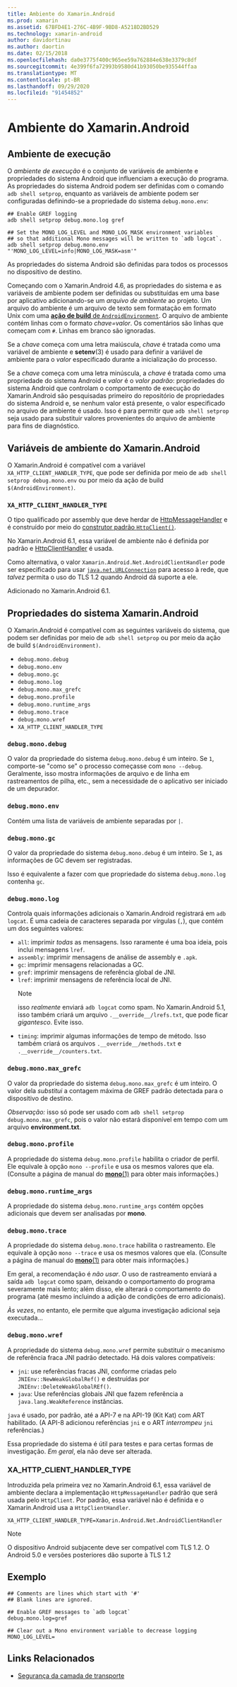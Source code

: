 ```yaml
---
title: Ambiente do Xamarin.Android
ms.prod: xamarin
ms.assetid: 67BFD4E1-276C-4B9F-9BD8-A5218D2BD529
ms.technology: xamarin-android
author: davidortinau
ms.author: daortin
ms.date: 02/15/2018
ms.openlocfilehash: da0e3775f400c965ee59a762884e638e3379c8df
ms.sourcegitcommit: 4e399f6fa72993b9580d41b93050be935544ffaa
ms.translationtype: MT
ms.contentlocale: pt-BR
ms.lasthandoff: 09/29/2020
ms.locfileid: "91454852"
---
```

# <a name="xamarinandroid-environment"></a>Ambiente do Xamarin.Android

## <a name="execution-environment"></a>Ambiente de execução

O *ambiente de execução* é o conjunto de variáveis de ambiente e propriedades do sistema Android que influenciam a execução do programa. As propriedades do sistema Android podem ser definidas com o comando `adb shell setprop`, enquanto as variáveis de ambiente podem ser configuradas definindo-se a propriedade do sistema `debug.mono.env`:

```shell
## Enable GREF logging
adb shell setprop debug.mono.log gref

## Set the MONO_LOG_LEVEL and MONO_LOG_MASK environment variables
## so that additional Mono messages will be written to `adb logcat`.
adb shell setprop debug.mono.env "'MONO_LOG_LEVEL=info|MONO_LOG_MASK=asm'"
```

As propriedades do sistema Android são definidas para todos os processos no dispositivo de destino.

Começando com o Xamarin.Android 4.6, as propriedades do sistema e as variáveis de ambiente podem ser definidas ou substituídas em uma base por aplicativo adicionando-se um *arquivo de ambiente* ao projeto. Um arquivo do ambiente é um arquivo de texto sem formatação em formato Unix com uma [**ação de build** de `AndroidEnvironment`](~/android/deploy-test/building-apps/build-process.md).
O arquivo de ambiente contém linhas com o formato *chave=valor*.
Os comentários são linhas que começam com `#`. Linhas em branco são ignoradas.

Se a *chave* começa com uma letra maiúscula, *chave* é tratada como uma variável de ambiente e **setenv**(3) é usado para definir a variável de ambiente para o *valor* especificado durante a inicialização do processo.

Se a *chave* começa com uma letra minúscula, a *chave* é tratada como uma propriedade do sistema Android e *valor* é o *valor padrão*: propriedades do sistema Android que controlam o comportamento de execução do Xamarin.Android são pesquisadas primeiro do repositório de propriedades do sistema Android e, se nenhum valor está presente, o valor especificado no arquivo de ambiente é usado. Isso é para permitir que `adb shell setprop` seja usado para substituir valores provenientes do arquivo de ambiente para fins de diagnóstico.

## <a name="xamarinandroid-environment-variables"></a>Variáveis de ambiente do Xamarin.Android

O Xamarin.Android é compatível com a variável `XA_HTTP_CLIENT_HANDLER_TYPE`, que pode ser definida por meio de `adb shell setprop debug.mono.env` ou por meio da ação de build `$(AndroidEnvironment)`.

### `XA_HTTP_CLIENT_HANDLER_TYPE`

O tipo qualificado por assembly que deve herdar de [HttpMessageHandler](/dotnet/api/system.net.http.httpmessagehandler?view=xamarinandroid-7.1) e é construído por meio do [construtor padrão `HttpClient()`](/dotnet/api/system.net.http.httpclient.-ctor?view=xamarinandroid-7.1#System_Net_Http_HttpClient__ctor).

No Xamarin.Android 6.1, essa variável de ambiente não é definida por padrão e [HttpClientHandler](/dotnet/api/system.net.http.httpclienthandler?view=xamarinandroid-7.1) é usada.

Como alternativa, o valor `Xamarin.Android.Net.AndroidClientHandler` pode ser especificado para usar [`java.net.URLConnection`](xref:Java.Net.URLConnection)
para acesso à rede, que *talvez* permita o uso do TLS 1.2 quando Android dá suporte a ele.

Adicionado no Xamarin.Android 6.1.

## <a name="xamarinandroid-system-properties"></a>Propriedades do sistema Xamarin.Android

O Xamarin.Android é compatível com as seguintes variáveis do sistema, que podem ser definidas por meio de `adb shell setprop` ou por meio da ação de build `$(AndroidEnvironment)`.

- `debug.mono.debug`
- `debug.mono.env`
- `debug.mono.gc`
- `debug.mono.log`
- `debug.mono.max_grefc`
- `debug.mono.profile`
- `debug.mono.runtime_args`
- `debug.mono.trace`
- `debug.mono.wref`
- `XA_HTTP_CLIENT_HANDLER_TYPE`

### `debug.mono.debug`

O valor da propriedade do sistema `debug.mono.debug` é um inteiro. Se `1`, comporte-se "como se" o processo começasse com `mono --debug`.
Geralmente, isso mostra informações de arquivo e de linha em rastreamentos de pilha, etc., sem a necessidade de o aplicativo ser iniciado de um depurador.

### `debug.mono.env`

Contém uma lista de variáveis de ambiente separadas por `|`.

### `debug.mono.gc`

O valor da propriedade do sistema `debug.mono.debug` é um inteiro.
Se `1`, as informações de GC devem ser registradas.

Isso é equivalente a fazer com que propriedade do sistema `debug.mono.log` contenha `gc`.

### `debug.mono.log`

Controla quais informações adicionais o Xamarin.Android registrará em `adb logcat`.
É uma cadeia de caracteres separada por vírgulas (`,`), que contém um dos seguintes valores:

- `all`: imprimir *todas* as mensagens. Isso raramente é uma boa ideia, pois inclui mensagens `lref`.
- `assembly`: imprimir mensagens de análise de assembly e `.apk`.
- `gc`: imprimir mensagens relacionadas a GC.
- `gref`: imprimir mensagens de referência global de JNI.
- `lref`: imprimir mensagens de referência local de JNI.
  > [!NOTE]
  > isso *realmente* enviará `adb logcat` como spam.
  > No Xamarin.Android 5.1, isso também criará um arquivo `.__override__/lrefs.txt`, que pode ficar *gigantesco*.
  > Evite isso.
- `timing`: imprimir algumas informações de tempo de método. Isso também criará os arquivos `.__override__/methods.txt` e `.__override__/counters.txt`.

### `debug.mono.max_grefc`

O valor da propriedade do sistema `debug.mono.max_grefc` é um inteiro.
O valor dela *substitui* a contagem máxima de GREF padrão detectada para o dispositivo de destino.

*Observação:* isso só pode ser usado com `adb shell setprop
debug.mono.max_grefc`, pois o valor não estará disponível em tempo com um arquivo **environment.txt**.

### `debug.mono.profile`

A propriedade do sistema `debug.mono.profile` habilita o criador de perfil.
Ele equivale à opção `mono --profile` e usa os mesmos valores que ela. (Consulte a página de manual do [**mono**(1)](http://docs.go-mono.com/?link=man%3amono(1)) para obter mais informações.)

### `debug.mono.runtime_args`

A propriedade do sistema `debug.mono.runtime_args` contém opções adicionais que devem ser analisadas por **mono**.

### `debug.mono.trace`

A propriedade do sistema `debug.mono.trace` habilita o rastreamento.
Ele equivale à opção `mono --trace` e usa os mesmos valores que ela. (Consulte a página de manual do [**mono**(1)](http://docs.go-mono.com/?link=man%3amono(1)) para obter mais informações.)

Em geral, a recomendação é *não usar*. O uso de rastreamento enviará a saída `adb logcat` como spam, deixando o comportamento do programa severamente mais lento; além disso, ele alterará o comportamento do programa (até mesmo incluindo a adição de condições de erro adicionais).

*Às vezes*, no entanto, ele permite que alguma investigação adicional seja executada...

### `debug.mono.wref`

A propriedade do sistema `debug.mono.wref` permite substituir o mecanismo de referência fraca JNI padrão detectado. Há dois valores compatíveis:

- `jni`: use referências fracas JNI, conforme criadas pelo `JNIEnv::NewWeakGlobalRef()` e destruídas por `JNIEnv::DeleteWeakGlobalREf()`.
- `java`: Use referências globais JNI que fazem referência a `java.lang.WeakReference` instâncias.

`java` é usado, por padrão, até a API-7 e na API-19 (Kit Kat) com ART habilitado. (A API-8 adicionou referências `jni` e o ART *interrompeu* `jni` referências.)

Essa propriedade do sistema é útil para testes e para certas formas de investigação.
*Em geral*, ela não deve ser alterada.

### <a name="xa_http_client_handler_type"></a>XA\_HTTP\_CLIENT\_HANDLER\_TYPE

Introduzida pela primeira vez no Xamarin.Android 6.1, essa variável de ambiente declara a implementação `HttpMessageHandler` padrão que será usada pelo `HttpClient`. Por padrão, essa variável não é definida e o Xamarin.Android usa a `HttpClientHandler`.

```shell
XA_HTTP_CLIENT_HANDLER_TYPE=Xamarin.Android.Net.AndroidClientHandler
```

> [!NOTE]
> O dispositivo Android subjacente deve ser compatível com TLS 1.2.
O Android 5.0 e versões posteriores dão suporte à TLS 1.2

## <a name="example"></a>Exemplo

```shell
## Comments are lines which start with '#'
## Blank lines are ignored.

## Enable GREF messages to `adb logcat`
debug.mono.log=gref

## Clear out a Mono environment variable to decrease logging
MONO_LOG_LEVEL=
```

## <a name="related-links"></a>Links Relacionados

- [Segurança da camada de transporte](~/cross-platform/app-fundamentals/transport-layer-security.md)